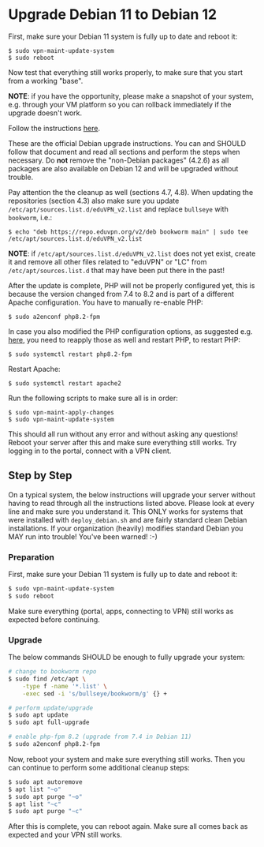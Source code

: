 # Upgrade Debian 11 to Debian 12

First, make sure your Debian 11 system is fully up to date and reboot it:

```
$ sudo vpn-maint-update-system
$ sudo reboot
```

Now test that everything still works properly, to make sure that you start from
a working "base".

**NOTE**: if you have the opportunity, please make a snapshot of your system, 
e.g. through your VM platform so you can rollback immediately if the upgrade
doesn't work.
 
Follow the instructions 
[here](https://www.debian.org/releases/bookworm/amd64/release-notes/ch-upgrading.en.html). 

These are the official Debian upgrade instructions. You can and SHOULD follow 
that document and read all sections and perform the steps when necessary. Do 
**not** remove the "non-Debian packages" (4.2.6) as all packages are also 
available on Debian 12 and will be upgraded without trouble.

Pay attention the the cleanup as well (sections 4.7, 4.8). When updating the 
repositories (section 4.3) also make sure you update 
`/etc/apt/sources.list.d/eduVPN_v2.list` and replace `bullseye` with 
`bookworm`, i.e.:

```
$ echo "deb https://repo.eduvpn.org/v2/deb bookworm main" | sudo tee /etc/apt/sources.list.d/eduVPN_v2.list
```

**NOTE**: if `/etc/apt/sources.list.d/eduVPN_v2.list` does not yet exist, 
create it and remove all other files related to "eduVPN" or "LC" from 
`/etc/apt/sources.list.d` that may have been put there in the past!

After the update is complete, PHP will not be properly configured yet, this is 
because the version changed from 7.4 to 8.2 and is part of a different Apache
configuration. You have to manually re-enable PHP:

```
$ sudo a2enconf php8.2-fpm
```

In case you also modified the PHP configuration options, as suggested e.g. 
[here](DEPLOY_DEBIAN.md#php), you need to reapply those as well and restart 
PHP, to restart PHP:

```
$ sudo systemctl restart php8.2-fpm
```

Restart Apache:

```
$ sudo systemctl restart apache2
```

Run the following scripts to make sure all is in order:

```
$ sudo vpn-maint-apply-changes
$ sudo vpn-maint-update-system
```

This should all run without any error and without asking any questions! Reboot 
your server after this and make sure everything still works. Try logging in to 
the portal, connect with a VPN client.

## Step by Step

On a typical system, the below instructions will upgrade your server without 
having to read through all the instructions listed above. Please look at every 
line and make sure you understand it. This ONLY works for systems
that were installed with `deploy_debian.sh` and are fairly standard clean 
Debian installations. If your organization (heavily) modifies standard Debian
you MAY run into trouble! You've been warned! :-)

### Preparation

First, make sure your Debian 11 system is fully up to date and reboot it:

```bash
$ sudo vpn-maint-update-system
$ sudo reboot
```

Make sure everything (portal, apps, connecting to VPN) still works as 
expected before continuing. 

### Upgrade

The below commands SHOULD be enough to fully upgrade your system:

```bash
# change to bookworm repo
$ sudo find /etc/apt \
    -type f -name '*.list' \
    -exec sed -i 's/bullseye/bookworm/g' {} +

# perform update/upgrade
$ sudo apt update
$ sudo apt full-upgrade

# enable php-fpm 8.2 (upgrade from 7.4 in Debian 11)
$ sudo a2enconf php8.2-fpm
```

Now, reboot your system and make sure everything still works. Then you can 
continue to perform some additional cleanup steps:

```bash
$ sudo apt autoremove
$ apt list "~o"
$ sudo apt purge "~o"
$ apt list "~c"
$ sudo apt purge "~c"
```

After this is complete, you can reboot again. Make sure all comes back as 
expected and your VPN still works.
